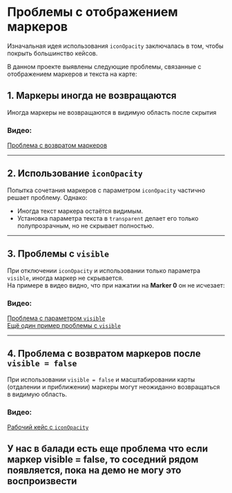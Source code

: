 # Проблемы с отображением маркеров
Изначальная идея использования `iconOpacity` заключалась в том, чтобы покрыть большинство кейсов.

В данном проекте выявлены следующие проблемы, связанные с отображением маркеров и текста на карте:

## 1. Маркеры иногда не возвращаются  
Иногда маркеры не возвращаются в видимую область после скрытия

### Видео:  
[Проблема с возвратом маркеров](https://github.com/user-attachments/assets/103b48f5-83db-4113-a9c5-0fb00e401e09)

---

## 2. Использование `iconOpacity`  
Попытка сочетания маркеров с параметром `iconOpacity` частично решает проблему. Однако:  
- Иногда текст маркера остаётся видимым.  
- Установка параметра текста в `transparent` делает его только полупрозрачным, но не скрывает полностью.

---

## 3. Проблемы с `visible`  
При отключении `iconOpacity` и использовании только параметра `visible`, иногда маркер не скрывается.  
На примере в видео видно, что при нажатии на **Marker 0** он не исчезает:  

### Видео:  
[Проблема с параметром `visible`](https://github.com/user-attachments/assets/57c9b2ae-ac19-4877-af3e-7449096f5523)  
[Ещё один пример проблемы с `visible`](https://github.com/user-attachments/assets/a26c9673-2b48-4712-9762-4a10360a990e)

---
## 4. Проблема с возвратом маркеров после `visible = false`  
При использовании `visible = false` и масштабировании карты (отдалении и приближении) маркеры могут неожиданно возвращаться в видимую область.

### Видео:  
[Рабочий кейс с `iconOpacity`](https://github.com/user-attachments/assets/a7f4724f-a605-42e9-bde6-a46db1820159)  


## У нас в балади есть еще проблема что если маркер visible = false, то соседний рядом появляется, пока на демо не могу это воспроизвести
